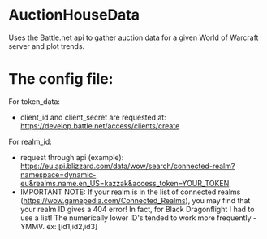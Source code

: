# AuctionHouseData
Uses the Battle.net api to gather auction data for a given World of Warcraft server and plot trends.

# The config file:
For token_data:
- client_id and client_secret are requested at:
  https://develop.battle.net/access/clients/create
    
For realm_id:
- request through api (example):
    https://eu.api.blizzard.com/data/wow/search/connected-realm?namespace=dynamic-eu&realms.name.en_US=kazzak&access_token=YOUR_TOKEN
- IMPORTANT NOTE:
    If your realm is in the list of connected realms (https://wow.gamepedia.com/Connected_Realms),
    you may find that your realm ID gives a 404 error!  In fact, for Black Dragonflight
    I had to use a list!  The numerically lower ID's tended to work more frequently - YMMV.
    ex: [id1,id2,id3]